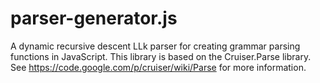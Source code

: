 parser-generator.js
===================

A dynamic recursive descent LLk parser for creating grammar parsing functions in JavaScript. This library is based on the Cruiser.Parse library. See https://code.google.com/p/cruiser/wiki/Parse for more information.